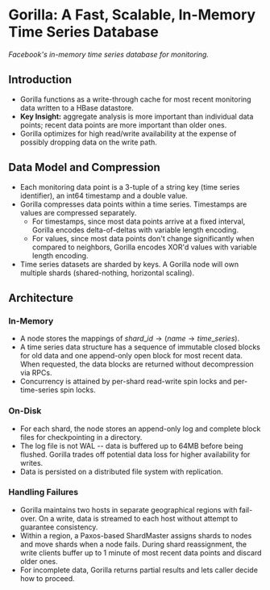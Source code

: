 # Gorilla: A Fast, Scalable, In-Memory Time Series Database

*Facebook's in-memory time series database for monitoring.*

## Introduction

- Gorilla functions as a write-through cache for most recent monitoring data written to a HBase datastore.
- **Key Insight:** aggregate analysis is more important than individual data points; recent data points are more important than older ones.
- Gorilla optimizes for high read/write availability at the expense of possibly dropping data on the write path.

## Data Model and Compression

- Each monitoring data point is a 3-tuple of a string key (time series identifier), an int64 timestamp and a double value.
- Gorilla compresses data points within a time series. Timestamps are values are compressed separately.
  - For timestamps, since most data points arrive at a fixed interval, Gorilla encodes delta-of-deltas with variable length encoding.
  - For values, since most data points don't change significantly when compared to neighbors, Gorilla encodes XOR'd values with variable length encoding.
- Time series datasets are sharded by keys. A Gorilla node will own multiple shards (shared-nothing, horizontal scaling).

## Architecture

### In-Memory

- A node stores the mappings of $shard\_id \rightarrow(name\rightarrow time\_series)$​.
- A time series data structure has a sequence of immutable closed blocks for old data and one append-only open block for most recent data. When requested, the data blocks are returned without decompression via RPCs.
- Concurrency is attained by per-shard read-write spin locks and per-time-series spin locks.

### On-Disk

- For each shard, the node stores an append-only log and complete block files for checkpointing in a directory.
- The log file is not WAL -- data is buffered up to 64MB before being flushed. Gorilla trades off potential data loss for higher availability for writes.
- Data is persisted on a distributed file system with replication.

### Handling Failures

- Gorilla maintains two hosts in separate geographical regions with fail-over. On a write, data is streamed to each host without attempt to guarantee consistency.
- Within a region, a Paxos-based ShardMaster assigns shards to nodes and move shards when a node fails. During shard reassignment, the write clients buffer up to 1 minute of most recent data points and discard older ones.
- For incomplete data, Gorilla returns partial results and lets caller decide how to proceed.